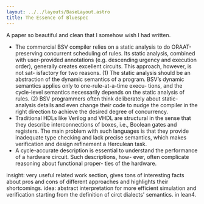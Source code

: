 ```yaml
---
layout: ../../layouts/BaseLayout.astro
title: The Essence of Bluespec
---
```

A paper so beautiful and clean that I somehow wish I had written.

- The commercial BSV compiler relies on a static analysis to do ORAAT-preserving concurrent scheduling of rules. Its static analysis, combined with user-provided annotations (e.g. descending urgency and execution order), generally creates excellent circuits. This approach, however, is not sat- isfactory for two reasons. (1) The static analysis should be an abstraction of the dynamic semantics of a program. BSV’s dynamic semantics applies only to one-rule-at-a-time execu- tions, and the cycle-level semantics necessarily depends on the static analysis of rules. (2) BSV programmers often think deliberately about static-analysis details and even change their code to nudge the compiler in the right direction to achieve the desired degree of concurrency.
- Traditional HDLs like Verilog and VHDL are structural in the sense that they describe interconnections of boxes, i.e., Boolean gates and registers. The main problem with such languages is that they provide inadequate type checking and lack precise semantics, which makes verification and design refinement a Herculean task.
- A cycle-accurate description is essential to understand the performance of a hardware circuit. Such descriptions, how- ever, often complicate reasoning about functional proper- ties of the hardware. 

insight: very useful related work section, gives tons of interesting facts about pros and cons of different approaches and highlights their shortcomings. 
idea: abstract interpretation for more efficient simulation and verification starting from the definition of circt dialects' semantics. in lean4. 

